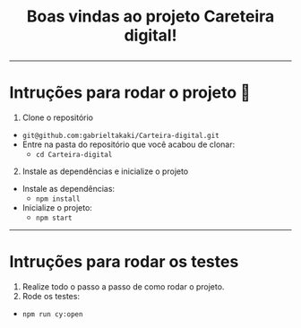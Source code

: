 # <p align=center> Boas vindas ao projeto Careteira digital! </p>


---

# Intruções para rodar o projeto  :pencil:

1. Clone o repositório
  * `git@github.com:gabrieltakaki/Carteira-digital.git`
  * Entre na pasta do repositório que você acabou de clonar:
    * `cd Carteira-digital`

2. Instale as dependências e inicialize o projeto
  * Instale as dependências:
    * `npm install`
  * Inicialize o projeto:
    * `npm start`

---

# Intruções para rodar os testes

1. Realize todo o passo a passo de como rodar o projeto.
2. Rode os testes:
  * `npm run cy:open`
